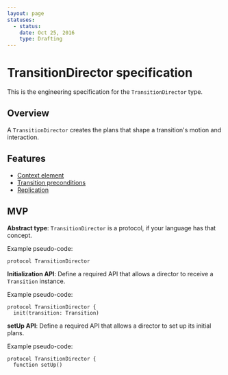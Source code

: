 ```yaml
---
layout: page
statuses:
  - status:
    date: Oct 25, 2016
    type: Drafting
---
```


# TransitionDirector specification

This is the engineering specification for the `TransitionDirector` type.

## Overview

A `TransitionDirector` creates the plans that shape a transition's motion and interaction.

## Features

* [Context element](feature_context_element.md)
* [Transition preconditions](feature_transition_preconditions.md)
* [Replication](feature_replication.md)

## MVP

**Abstract type**: `TransitionDirector` is a protocol, if your language has that concept.

Example pseudo-code:

```
protocol TransitionDirector
```

**Initialization API**: Define a required API that allows a director to receive a `Transition` instance.

Example pseudo-code:

```
protocol TransitionDirector {
  init(transition: Transition)
```

**setUp API**: Define a required API that allows a director to set up its initial plans.

Example pseudo-code:

```
protocol TransitionDirector {
  function setUp()
```
